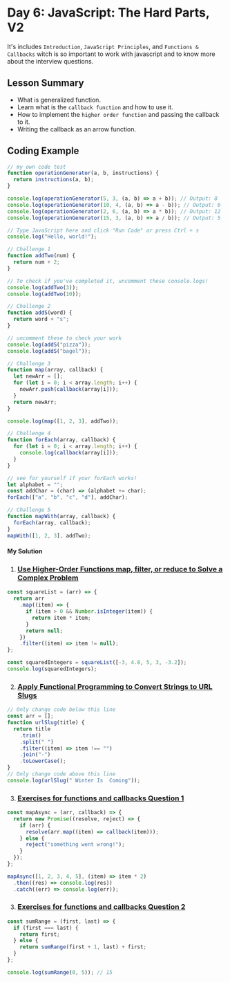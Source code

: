 # Day 6: JavaScript: The Hard Parts, V2

It's includes `Introduction`, `JavaScript Principles`, and `Functions & Callbacks` witch is so important to work with javascript and to know more about the interview questions.

## Lesson Summary

- What is generalized function.
- Learn what is the `callback function` and how to use it.
- How to implement the `higher order function` and passing the callback to it.
- Writing the callback as an arrow function.

## Coding Example

```javascript
// my own code test
function operationGenerator(a, b, instructions) {
  return instructions(a, b);
}

console.log(operationGenerator(5, 3, (a, b) => a + b)); // Output: 8
console.log(operationGenerator(10, 4, (a, b) => a - b)); // Output: 6
console.log(operationGenerator(2, 6, (a, b) => a * b)); // Output: 12
console.log(operationGenerator(15, 3, (a, b) => a / b)); // Output: 5

// Type JavaScript here and click "Run Code" or press Ctrl + s
console.log("Hello, world!");

// Challenge 1
function addTwo(num) {
  return num + 2;
}

// To check if you've completed it, uncomment these console.logs!
console.log(addTwo(3));
console.log(addTwo(10));

// Challenge 2
function addS(word) {
  return word + "s";
}

// uncomment these to check your work
console.log(addS("pizza"));
console.log(addS("bagel"));

// Challenge 3
function map(array, callback) {
  let newArr = [];
  for (let i = 0; i < array.length; i++) {
    newArr.push(callback(array[i]));
  }
  return newArr;
}

console.log(map([1, 2, 3], addTwo));

// Challenge 4
function forEach(array, callback) {
  for (let i = 0; i < array.length; i++) {
    console.log(callback(array[i]));
  }
}

// see for yourself if your forEach works!
let alphabet = "";
const addChar = (char) => (alphabet += char);
forEach(["a", "b", "c", "d"], addChar);

// Challenge 5
function mapWith(array, callback) {
  forEach(array, callback);
}
mapWith([1, 2, 3], addTwo);
```

#### My Solution

1. ### [Use Higher-Order Functions map, filter, or reduce to Solve a Complex Problem](https://www.freecodecamp.org/learn/javascript-algorithms-and-data-structures/functional-programming/use-higher-order-functions-map-filter-or-reduce-to-solve-a-complex-problem)

```javascript
const squareList = (arr) => {
  return arr
    .map((item) => {
      if (item > 0 && Number.isInteger(item)) {
        return item * item;
      }
      return null;
    })
    .filter((item) => item != null);
};

const squaredIntegers = squareList([-3, 4.8, 5, 3, -3.2]);
console.log(squaredIntegers);
```

2. ### [Apply Functional Programming to Convert Strings to URL Slugs](https://www.freecodecamp.org/learn/javascript-algorithms-and-data-structures/functional-programming/apply-functional-programming-to-convert-strings-to-url-slugs)

```javascript
// Only change code below this line
const arr = [];
function urlSlug(title) {
  return title
    .trim()
    .split(" ")
    .filter((item) => item !== "")
    .join("-")
    .toLowerCase();
}
// Only change code above this line
console.log(urlSlug(" Winter Is  Coming"));
```

3. ### [Exercises for functions and callbacks Question 1](https://github.com/orjwan-alrajaby/gsg-expressjs-backend-training-2023/blob/main/learning-sprint-1/week2-day1-tasks/tasks.md)

```javascript
const mapAsync = (arr, callback) => {
  return new Promise((resolve, reject) => {
    if (arr) {
      resolve(arr.map((item) => callback(item)));
    } else {
      reject("something went wrong!");
    }
  });
};

mapAsync([1, 2, 3, 4, 5], (item) => item * 2)
  .then((res) => console.log(res))
  .catch((err) => console.log(err));
```

3. ### [Exercises for functions and callbacks Question 2](https://github.com/orjwan-alrajaby/gsg-expressjs-backend-training-2023/blob/main/learning-sprint-1/week2-day1-tasks/tasks.md)

```javascript
const sumRange = (first, last) => {
  if (first === last) {
    return first;
  } else {
    return sumRange(first + 1, last) + first;
  }
};

console.log(sumRange(0, 5)); // 15
```
